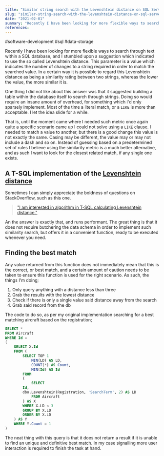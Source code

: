 ```yaml
---
title: "Similar string search with the Levenshtein distance on SQL Server"
slug: "similar-string-search-with-the-levenshtein-distance-on-sql-server"
date: "2021-02-01"
summary: "Recently I have been looking for more flexible ways to search through text within a SQL database, and I stumbled upon a suggestion which indicated to use the so called Levenshtein distance."
references: 
---
```


#software-development #sql #data-storage

Recently I have been looking for more flexible ways to search through text within a SQL database, and I stumbled upon a suggestion which indicated to use the so called Levenshtein distance. This parameter is a value which indicates the number of changes to a string required in order to match the searched value. In a certain way it is possible to regard this Levenshtein distance as being a similarity rating between two strings, whereas the lower the value, the more similar it is.


One thing I did not like about this answer was that it suggested building a table within the database itself to search through strings. Doing so would require an insane amount of overhead, for something which I'd only sparsely implement. Most of the time a literal match, or a `LIKE` is more than acceptable. I let the idea slide for a while.

That is, until the moment came where I needed such metric once again quite a specific scenario came up I could not solve using a `LIKE` clause. I needed to match a value to another, but there is a good change this value is not exactly the same. Casing may be different, the value may or may not include a dash and so on. Instead of guessing based on a predetermined set of rules I believe using the similarity metric is a much better alternative, and as such I want to look for the closest related match, if any single one exists.

## A T-SQL implementation of the [Levenshtein distance](https://en.wikipedia.org/wiki/Levenshtein_distance)
Sometimes I can simply appreciate the boldness of questions on StackOverflow, such as this one.

> ["I am interested in algorithm in T-SQL calculating Levenshtein distance."](https://stackoverflow.com/a/27734606/1720761)

An the answer is exactly that, and runs performant. The great thing is that it does not require butchering the data schema in order to implement such similarity search, but offers it in a convenient function, ready to be executed whenever you need.

## Finding the best match
Any value returned from this function does not immediately mean that this is the correct, or best match, and a certain amount of caution needs to be taken to ensure this function is used for the right scenario. As such, the things I'm doing;

1. Only query anything with a distance less than three
2. Grab the results with the lowest distance
3. Check if there is only a single value said distance away from the search
4. Grab said record from the db

The code to do so, as per my original implementation searching for a best matching aircraft based on the registration;

```sql
SELECT * 
FROM Aircraft 
WHERE Id = 
(
	SELECT X.Id
	FROM (
		SELECT TOP 1
			MIN(LD) AS LD,
			COUNT(*) AS Count,
			MIN(Id) AS Id
		FROM
		(
			SELECT 
        Id,
        dbo.Levenshtein(Registration, 'SearchTerm', 2) AS LD
			FROM Aircraft
		) AS X
		WHERE X.LD < 3
		GROUP BY X.LD
		ORDER BY X.LD
	) AS Y 
	WHERE Y.Count = 1
)
```

The neat thing with this query is that it does not return a result if it is unable to find an unique and definitive best match. In my case signalling more user interaction is required to finish the task at hand.

